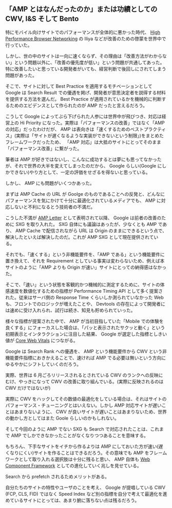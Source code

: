 ## 「AMP とはなんだったのか」または功績としての CWV, I&S そして Bento 

特にモバイル向けサイトでのパフォーマンスが全体的に悪かった時代、 [High Performance Browser Networking](https://www.oreilly.co.jp/books/9784873116761/) の Iliya などが改善のための啓蒙を世界中で行っていた。

しかし、世の中のサイトは一向に速くならず、その理由は「改善方法がわからない」という問題以外に、「改善の優先度が低い」という問題が共通してあった。特に改善したいと思っている開発者がいても、経営判断で後回しにされてしまう問題があった。

そこで、サイトに対して Best Practice を適用するモチベーションとして Google は Search Result での優遇を掲げ、開発者が意思決定者を説得する材料を提供する方法を選んだ。 Best Practice が適用されているかを機械的に判断するためのエビデンスとして作られたのが AMP だったと言えるだろう。

こうして Google によってぶら下げられた人参には世界中が飛びつき、対応は経営上の Hi Priority になった。実際は「パフォーマンスの改善」ではなく「AMP の対応」だったわけだが、 AMP は表向きは「速くするためのベストプラクティス」(実際は「サイトが遅くなるような実装ができないという制限」)をまとめたフレームワークだったため、 「AMP 対応」は大抵のサイトにとってそのまま「パフォーマンス改善」に繋がった。

筆者は AMP が好きではないし、こんなに成功するとは夢にも思ってなかったが、それで世界の大半を変えてしまったのだから、 Google らしい(Google にしかできない)やり方として、一定の評価をせざるを得ないと思っている。

しかし、 AMP にも問題がいくつかあった。

まずは AMP Cache の URL が Goolge のものであることへの反発と、どんなにパフォーマンスを気にかけて十分に最適化されているメディアでも、 AMP に対応しないと不利になるとう技術者の不満だ。

こうした不満が [AMP Letter](http://ampletter.org/) として表明されて以降、 Google は前者の改善のために SXG を取り入れた。 SXG 自体にも議論はあったが、少なくとも AMP であり、 AMP Cache で配信されながら URL は Origin のままにできるという点で、解決したといえば解決したのだ。これが AMP SXG として現在提供されている。

それでも、「速くする」という非機能要件を、「AMP である」という機能要件に置き換えて、それを Requirement としている事実は変わらないため、例えば本サイトのように「AMP よりも Origin が速い」サイトにとっての納得感はなかった。

そこで、「速い」という状態を客観的かつ機械的に測定するために、サイトの体感速度を数値化するための指標が Performance Timing API として多く提案された。従来はサーバ側の Response Time くらいしか測られていなかった Web も、フロントでのロジックが増えたことや、 Devtools の存在によって開発者には速めに受け入れられ、試行は続き、知見も貯められていった。

様々な指標が提案された中で、 AMP が当初目指していた「Mobile での体験を良くする」にフォーカスした場合は、「パッと表示されたサクッと動く」という初期表示とインタラクションに注目した結果、 Google が選定した指標としきい値が [Core Web Vitals](https://web.dev/vitals/) につながる。

Google は Search Rank への優遇を、 AMP という機能要件から CWV という非機能要件指標におきかえることで、速ければ AMP でる必要は無いという方向にゆるやかにシフトしていくのだろう。

実際、世界は 6 月ごろリリースされるとされている CWV のランクへの反映にむけ、やっきになって CWV の改善に取り組んでいる。(実際に反映されるのは CWV だけではないが)

実際に CWV をハックしてその数値の最適化をしている場合は、それはサイトのパフォーマンス・チューニングとはいえない。しかし AMP 対応サイトが遅いことはあまりないように、 CWV が良いサイトが遅いことはあまりないため、世界の動かし方としてはまた Goole らしいのかもしれない。

そして今回のように AMP でない SXG も Search で対応されたことは、これまで AMP でしかできなかったことがなくなりつつあることを意味する。

もちろん、下手なサイトをイチから作るよりは AMP にしておいた方が速い(遅くなりにくい)サイトを作ることはできるだろう。その意味でも AMP をフレームワークとして取り入れる選択肢は十分に残ると思い、 AMP 自体も [Web Component Framework](https://amp.dev/documentation/guides-and-tutorials/start/bento_guide/?format=websites) としての進化していく兆しを見せている。

Search から prefetch されるためメリットがある。

自分たちのサイトの特性やユーザのことを考え、 Google が提唱している CWV (FCP, CLS, FID) ではなく Speed Index など別の指標を自分で考えて最適化を進めているサイトにとっては、あまり腑に落ちない点は残るだろう。
